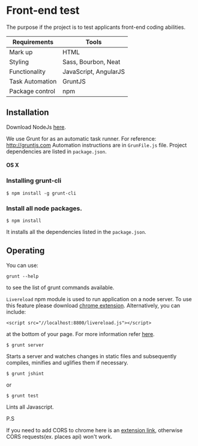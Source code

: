 # Front-end test 
The purpose if the project is to test applicants front-end coding abilities.

| Requirements        | Tools                              |
| ---------------------	| --------------------------- |
| Mark up  		| HTML                             |
| Styling  		        |  Sass, Bourbon, Neat    |
| Functionality	        | JavaScript, AngularJS   |
| Task Automation   | GruntJS                          |
| Package control    | npm                                | 

## Installation

Download NodeJs [here](https://nodejs.org/en/).  

We use Grunt for as an automatic task runner. For reference: http://gruntjs.com
Automation instructions are in `GrunFile.js` file. 
Project dependencies are listed in `package.json`.

#### **OS X**

### Installing grunt-cli

```
$ npm install -g grunt-cli
```

### Install all node packages.

```
$ npm install
```

It installs all the dependencies listed in the `package.json`. 

## Operating
You can use: 

```
grunt --help
```
to see the list of grunt commands available.

`Livereload` npm module is used to run application on a node server. To use this feature please download [chrome extension](https://chrome.google.com/webstore/detail/livereload/jnihajbhpnppcggbcgedagnkighmdlei). Alternatively, you can include:

```
<script src="//localhost:8800/livereload.js"></script>
``` 
at the bottom of your page. For more information refer [here](https://github.com/gruntjs/grunt-contrib-watch/blob/master/docs/watch-examples.md#enabling-live-reload-in-your-html).
  
```
$ grunt server
```

Starts a server and watches changes in static files and subsequently compiles, minifies and uglifies them if necessary.

```
$ grunt jshint
```

or

```
$ grunt test
```

Lints all Javascript.

P.S

If you need to add CORS to chrome here is an [extension link](https://chrome.google.com/webstore/category/apps?hl=en), otherwise CORS requests(ex. places api) won't work.


